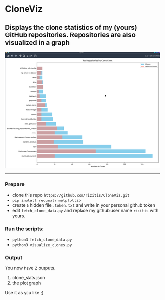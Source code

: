 # CloneViz
Displays the clone statistics of my (yours) GitHub repositories. Repositories are also visualized in a graph
---

![plot](./plot.png)

---

### Prepare

- clone this repo `https://github.com/rizitis/CloneViz.git`
- `pip install requests matplotlib`
- create a hidden file `.token.txt` and write in your personal github token
- edit `fetch_clone_data.py` and replace my github user name `rizitis` with yours. 

### Run the scripts:

- `python3 fetch_clone_data.py`
- `python3 visualize_clones.py`

### Output

You now have 2 outputs.<br>
1. clone_stats.json<br>
2. the plot graph<br>

Use it as you like ;) 
